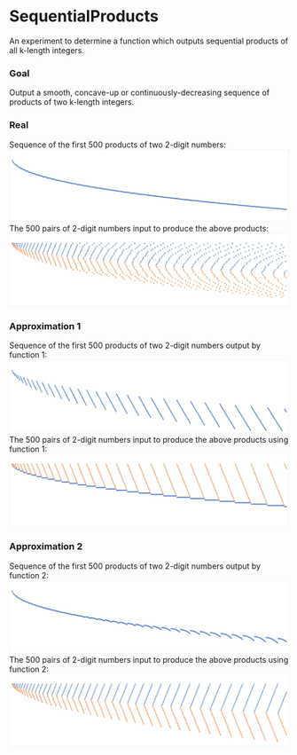 # SequentialProducts
An experiment to determine a function which outputs sequential products of all k-length integers.

### Goal

Output a smooth, concave-up or continuously-decreasing sequence of products of two k-length integers.

### Real

Sequence of the first 500 products of two 2-digit numbers:
![Real Output](/ProductOutputReal.png)
The 500 pairs of 2-digit numbers input to produce the above products:
![Real Input](/ProductInputReal.png)

### Approximation 1

Sequence of the first 500 products of two 2-digit numbers output by function 1:
![Approximation 1 Output](/ProductOutputApproximation1.png)
The 500 pairs of 2-digit numbers input to produce the above products using function 1:
![Approximation 1 Input](/ProductInputApproximation1.png)

### Approximation 2

Sequence of the first 500 products of two 2-digit numbers output by function 2:
![Approximation 2 Output](/ProductOutputApproximation2.png)
The 500 pairs of 2-digit numbers input to produce the above products using function 2:
![Approximation 2 Input](/ProductInputApproximation2.png)
